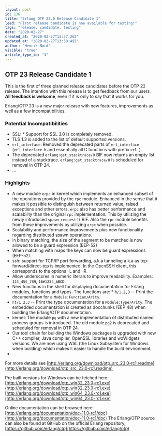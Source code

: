 ```yaml
---
layout: post
id: 136
title: "Erlang OTP 23.0 Release Candidate 1"
lead: "First release candidate is now available for testing!"
tags: "release, candidate, testing"
date: "2020-02-27"
created_at: "2020-02-27T13:37:26Z"
updated_at: "2020-02-27T13:38:49Z"
author: "Henrik Nord"
visible: "true"
article_type_id: "3"
---
```


## OTP 23 Release Candidate 1

This is the first of three planned release candidates before the OTP 23 release.
 The intention with this release is to get feedback from our users. **All feedback is welcome**, even if it is only to say that it works for you.

Erlang/OTP 23 is a new major release with new features, improvements as well as a few incompatibilities.

### Potential Incompatibilities
* SSL: * Support for SSL 3.0 is completely removed.
* TLS 1.3 is added to the list of default supported versions.
* `erl_interface`: Removed the deprecated parts of `erl_interface`
 (`erl_interface.h` and essentially all C functions with prefix `erl_`).
* The deprecated `erlang:get_stacktrace/0` BIF now returns an empty list instead of a stacktrace.
`erlang:get_stacktrace/0` is scheduled for removal in OTP 24.
* ...

### Highlights
* A new module `erpc` in kernel which implements an enhanced subset of the operations provided by the `rpc` module. Enhanced in the sense that it makes it possible to distinguish between returned value, raised exceptions and other errors. `erpc` also has better performance and scalability than the original `rpc` implementation. This by utilizing the newly introduced `spawn_request()` BIF. Also the `rpc` module benefits from these improvements by utilizing `erpc` when possible.
* Scalability and performance Improvements plus new functionality regarding distributed spawn operations.
* In binary matching, the size of the segment to be matched is now allowed to be a guard expression (EEP-52)
* When matching with maps the keys can now be guard expressions (EEP-52).
* ssh: support for TCP/IP port forwarding, a.k.a tunneling a.k.a as tcp-forward/direct-tcp is implemented. In the OpenSSH client, this corresponds to the options -L and -R.
* Allow underscores in numeric literals to improve readability. Examples: `123_456_789`, `16#1234_ABCD`.
* New functions in the shell for displaying documentation for Erlang modules, functions and types. The
 functions are: * `h/1,2,3` -- Print the documentation for a `Module:Function/Arity`.
* `ht/1,2,3` -- Print the type documentation for a `Module:Type/Arity`.
 The embedded documentation is created as docchunks (EEP 48) when building the Erlang/OTP documentation.
* kernel: The module `pg` with a new implementation of distributed named process groups is introduced. The old module `pg2` is deprecated and scheduled for removal in OTP 24.
* Our tool chain for building the Windows packages is upgraded with new C++ compiler, Java compiler, OpenSSL libraries and wxWidgets versions. We are now using WSL (the Linux Subsystem for Windows when building) which makes it easier to handle the build environment.
* ...

For more details see
[http://erlang.org/download/otp_src_23.0-rc1.readme](http://erlang.org/download/otp_src_23.0-rc1.readme)

Pre built versions for Windows can be fetched here:
[http://erlang.org/download/otp_win32_23.0-rc1.exe](http://erlang.org/download/otp_win32_23.0-rc1.exe)
[http://erlang.org/download/otp_win64_23.0-rc1.exe](http://erlang.org/download/otp_win64_23.0-rc1.exe)

Online documentation can be browsed here:
[http://erlang.org/documentation/doc-11.0-rc1/doc](http://erlang.org/documentation/doc-11.0-rc1/doc)
 The Erlang/OTP source can also be found at GitHub on the official Erlang repository,
[https://github.com/erlang/otp](https://github.com/erlang/otp)
